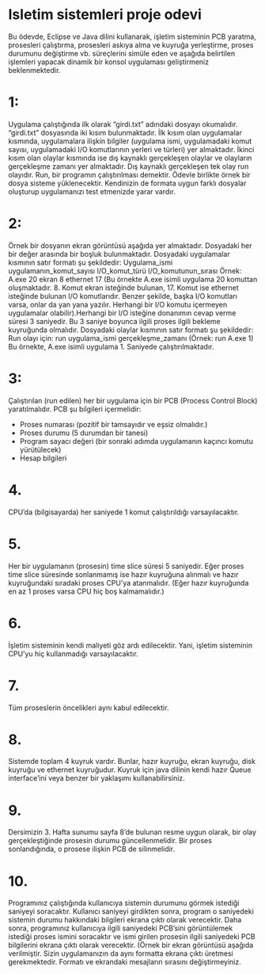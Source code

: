 
# Isletim sistemleri proje odevi

Bu ödevde, Eclipse ve Java dilini kullanarak, işletim sisteminin PCB yaratma, prosesleri çalıştırma, prosesleri askıya alma ve kuyruğa yerleştirme, proses durumunu değiştirme vb. süreçlerini simüle eden ve aşağıda belirtilen işlemleri yapacak dinamik bir konsol uygulaması geliştirmeniz beklenmektedir.

# 1:

Uygulama çalıştığında ilk olarak “girdi.txt” adındaki dosyayı okumalıdır. “girdi.txt” dosyasında iki kısım bulunmaktadır. İlk kısım olan uygulamalar kısmında, uygulamalara ilişkin bilgiler (uygulama ismi, uygulamadaki komut sayısı, uygulamadaki I/O komutlarının yerleri ve türleri) yer almaktadır. İkinci kısım olan olaylar kısmında ise dış kaynaklı gerçekleşen olaylar ve olayların gerçekleşme zamanı yer almaktadır. Dış kaynaklı gerçekleşen tek olay run olayıdır. Run, bir programın çalıştırılması demektir. Ödevle birlikte örnek bir dosya sisteme yüklenecektir. Kendinizin de formata uygun farklı dosyalar oluşturup uygulamanızı test etmenizde yarar vardır.

# 2:
Örnek bir dosyanın ekran görüntüsü aşağıda yer almaktadır. Dosyadaki her bir değer arasında bir boşluk bulunmaktadır. Dosyadaki uygulamalar kısmının satır formatı şu şekildedir:
Uygulama_ismi uygulamanın_komut_sayısı I/O_komut_türü I/O_komutunun_sırası
Örnek: A.exe 20 ekran 8 ethernet 17 (Bu örnekte A.exe isimli uygulama 20 komuttan oluşmaktadır. 8. Komut ekran isteğinde bulunan, 17. Komut ise ethernet isteğinde bulunan I/O komutlarıdır. Benzer şekilde, başka I/O komutları varsa, onlar da yan yana yazılır. Herhangi bir I/O komutu içermeyen uygulamalar olabilir).Herhangi bir I/O isteğine donanımın cevap verme süresi 3 saniyedir. Bu 3 saniye boyunca ilgili proses ilgili bekleme kuyruğunda olmalıdır.
Dosyadaki olaylar kısmının satır formatı şu şekildedir:
Run olayı için: run uygulama_ismi gerçekleşme_zamanı (Örnek: run A.exe 1) Bu örnekte, A.exe isimli uygulama 1. Saniyede çalıştırılmaktadır.

# 3:

Çalıştırılan (run edilen) her bir uygulama için bir PCB (Process Control Block) yaratılmalıdır. PCB şu bilgileri içermelidir:
- Proses numarası (pozitif bir tamsayıdır ve eşsiz olmalıdır.)
- Proses durumu (5 durumdan bir tanesi)
- Program sayacı değeri (bir sonraki adımda uygulamanın kaçıncı komutu yürütülecek)
- Hesap bilgileri

# 4.
 CPU’da (bilgisayarda) her saniyede 1 komut çalıştırıldığı varsayılacaktır.
# 5.
 Her bir uygulamanın (prosesin) time slice süresi 5 saniyedir. Eğer proses time slice süresinde sonlanmamış ise hazır kuyruğuna alınmalı ve hazır kuyruğundaki sıradaki proses CPU’ya atanmalıdır. (Eğer hazır kuyruğunda en az 1 proses varsa CPU hiç boş kalmamalıdır.)
# 6.
 İşletim sisteminin kendi maliyeti göz ardı edilecektir. Yani, işletim sisteminin CPU’yu hiç kullanmadığı varsayılacaktır.
# 7. 
Tüm proseslerin öncelikleri aynı kabul edilecektir.
# 8. 
Sistemde toplam 4 kuyruk vardır. Bunlar, hazır kuyruğu, ekran kuyruğu, disk kuyruğu ve ethernet kuyruğudur. Kuyruk için java dilinin kendi hazır Queue interface’ini veya benzer bir yaklaşımı kullanabilirsiniz.
# 9. 
Dersimizin 3. Hafta sunumu sayfa 8’de bulunan resme uygun olarak, bir olay gerçekleştiğinde prosesin durumu güncellenmelidir. Bir proses sonlandığında, o prosese ilişkin PCB de silinmelidir.
# 10. 
Programınız çalıştığında kullanıcıya sistemin durumunu görmek istediği saniyeyi soracaktır. Kullanıcı saniyeyi girdikten sonra, program o saniyedeki sistemin durumu hakkındaki bilgileri ekrana çıktı olarak verecektir. Daha sonra, programınız kullanıcıya ilgili saniyedeki PCB’sini görüntülemek istediği proses ismini soracaktır ve ismi girilen prosesin ilgili saniyedeki PCB bilgilerini ekrana çıktı olarak verecektir. (Örnek bir ekran görüntüsü aşağıda verilmiştir. Sizin uygulamanızın da aynı formatta ekrana çıktı üretmesi gerekmektedir. Formatı ve ekrandaki mesajların sırasını değiştirmeyiniz.
